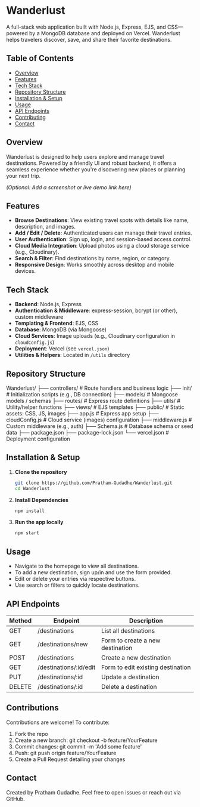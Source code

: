 # Wanderlust

A full-stack web application built with Node.js, Express, EJS, and CSS—powered by a MongoDB database and deployed on Vercel. Wanderlust helps travelers discover, save, and share their favorite destinations.

## Table of Contents
- [Overview](#overview)  
- [Features](#features)  
- [Tech Stack](#tech-stack)  
- [Repository Structure](#repository-structure)  
- [Installation & Setup](#installation--setup)  
- [Usage](#usage)  
- [API Endpoints](#api-endpoints)  
- [Contributing](#contributing)  
- [Contact](#contact)

## Overview
Wanderlust is designed to help users explore and manage travel destinations. Powered by a friendly UI and robust backend, it offers a seamless experience whether you're discovering new places or planning your next trip.

*(Optional: Add a screenshot or live demo link here)*

## Features
- **Browse Destinations**: View existing travel spots with details like name, description, and images.  
- **Add / Edit / Delete**: Authenticated users can manage their travel entries.  
- **User Authentication**: Sign up, login, and session-based access control.  
- **Cloud Media Integration**: Upload photos using a cloud storage service (e.g., Cloudinary).  
- **Search & Filter**: Find destinations by name, region, or category.  
- **Responsive Design**: Works smoothly across desktop and mobile devices.


## Tech Stack
- **Backend**: Node.js, Express  
- **Authentication & Middleware**: express-session, bcrypt (or other), custom middleware  
- **Templating & Frontend**: EJS, CSS  
- **Database**: MongoDB (via Mongoose)  
- **Cloud Services**: Image uploads (e.g., Cloudinary configuration in `cloudConfig.js`)  
- **Deployment**: Vercel (see `vercel.json`)  
- **Utilities & Helpers**: Located in `/utils` directory  

## Repository Structure
Wanderlust/
├── controllers/ # Route handlers and business logic
├── init/ # Initialization scripts (e.g., DB connection)
├── models/ # Mongoose models / schemas
├── routes/ # Express route definitions
├── utils/ # Utility/helper functions
├── views/ # EJS templates
├── public/ # Static assets: CSS, JS, images
├── app.js # Express app setup
├── cloudConfig.js # Cloud service (images) configuration
├── middleware.js # Custom middleware (e.g., auth)
├── Schema.js # Database schema or seed data
├── package.json
├── package-lock.json
└── vercel.json # Deployment configuration

## Installation & Setup
1. **Clone the repository**
   ```bash
   git clone https://github.com/Pratham-Gudadhe/Wanderlust.git
   cd Wanderlust
2. **Install Dependencies**
   ```bash
   npm install
3. **Run the app locally**
   ```bash
   npm start

## Usage
- Navigate to the homepage to view all destinations.
- To add a new destination, sign up/in and use the form provided.
- Edit or delete your entries via respective buttons.
- Use search or filters to quickly locate destinations.

## API Endpoints

| Method                                                  | Endpoint                | Description                       |
| ------------------------------------------------------- | ----------------------- | --------------------------------- |
| GET                                                     | /destinations           | List all destinations             |
| GET                                                     | /destinations/new       | Form to create a new destination  |
| POST                                                    | /destinations           | Create a new destination          |
| GET                                                     | /destinations/\:id/edit | Form to edit existing destination |
| PUT                                                     | /destinations/\:id      | Update a destination              |
| DELETE                                                  | /destinations/\:id      | Delete a destination              |


## Contributions
Contributions are welcome! To contribute:
1. Fork the repo
2. Create a new branch: git checkout -b feature/YourFeature
3. Commit changes: git commit -m 'Add some feature'
4. Push: git push origin feature/YourFeature
5. Create a Pull Request detailing your changes

## Contact
Created by Pratham Gudadhe.
Feel free to open issues or reach out via GitHub.
